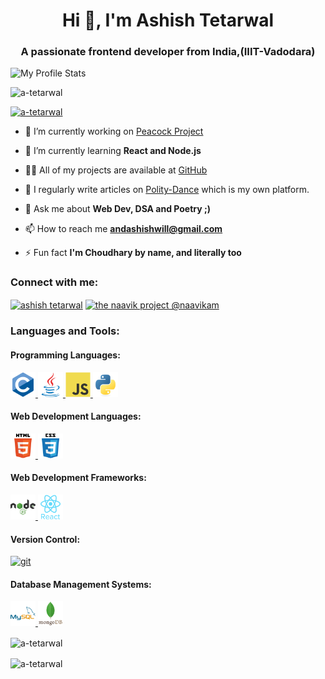<h1 align="center">Hi 👋, I'm Ashish Tetarwal</h1>
<h3 align="center">A passionate frontend developer from India,(IIIT-Vadodara)</h3>

![My Profile Stats](https://go-git.vercel.app/badge/866caf4da7300b810bb18b2df4712da3)

<p align="left"> <img src="https://komarev.com/ghpvc/?username=a-tetarwal&label=Profile%20views&color=0e75b6&style=flat" alt="a-tetarwal" /> </p>

<p align="left"> <a href="https://github.com/ryo-ma/github-profile-trophy"><img src="https://github-profile-trophy.vercel.app/?username=a-tetarwal" alt="a-tetarwal" /></a> </p>

- 🔭 I’m currently working on [Peacock Project](https://github.com/A-Tetarwal/Peacock-Project)

- 🌱 I’m currently learning **React and Node.js**

- 👨‍💻 All of my projects are available at [GitHub](https://github.com/A-Tetarwal)

- 📝 I regularly write articles on [Polity-Dance](https://politydance.vercel.app/pAll/A-Tetarwal) which is my own platform.

- 💬 Ask me about **Web Dev, DSA and Poetry ;)**

- 📫 How to reach me **andashishwill@gmail.com**

- ⚡ Fun fact **I'm Choudhary by name, and literally too**

<h3 align="left">Connect with me:</h3>
<p align="left">
<a href="https://www.linkedin.com/in/ashish-tetarwal-71368a250/" target="blank"><img align="center" src="https://raw.githubusercontent.com/rahuldkjain/github-profile-readme-generator/master/src/images/icons/Social/linked-in-alt.svg" alt="ashish tetarwal" height="30" width="40" /></a>
<a href="https://www.youtube.com/@naavikam" target="blank"><img align="center" src="https://raw.githubusercontent.com/rahuldkjain/github-profile-readme-generator/master/src/images/icons/Social/youtube.svg" alt="the naavik project @naavikam" height="30" width="40" /></a>
</p>

### Languages and Tools:

#### Programming Languages:
<p align="left">
  <a href="https://www.cprogramming.com/" target="_blank" rel="noreferrer">
    <img src="https://raw.githubusercontent.com/devicons/devicon/master/icons/c/c-original.svg" alt="c" width="40" height="40"/>
  </a>
  <a href="https://www.java.com" target="_blank" rel="noreferrer">
    <img src="https://raw.githubusercontent.com/devicons/devicon/master/icons/java/java-original.svg" alt="java" width="40" height="40"/>
  </a>
  <a href="https://developer.mozilla.org/en-US/docs/Web/JavaScript" target="_blank" rel="noreferrer">
    <img src="https://raw.githubusercontent.com/devicons/devicon/master/icons/javascript/javascript-original.svg" alt="javascript" width="40" height="40"/>
  </a>
  <a href="https://www.python.org" target="_blank" rel="noreferrer">
    <img src="https://raw.githubusercontent.com/devicons/devicon/master/icons/python/python-original.svg" alt="python" width="40" height="40"/>
  </a>
</p>

#### Web Development Languages:
<p align="left">
  <a href="https://www.w3.org/html/" target="_blank" rel="noreferrer">
    <img src="https://raw.githubusercontent.com/devicons/devicon/master/icons/html5/html5-original-wordmark.svg" alt="html5" width="40" height="40"/>
  </a>
  <a href="https://www.w3schools.com/css/" target="_blank" rel="noreferrer">
    <img src="https://raw.githubusercontent.com/devicons/devicon/master/icons/css3/css3-original-wordmark.svg" alt="css3" width="40" height="40"/>
  </a>
</p>

#### Web Development Frameworks:
<p align="left">
  <a href="https://nodejs.org" target="_blank" rel="noreferrer">
    <img src="https://raw.githubusercontent.com/devicons/devicon/master/icons/nodejs/nodejs-original-wordmark.svg" alt="nodejs" width="40" height="40"/>
  </a>
  <a href="https://reactjs.org/" target="_blank" rel="noreferrer">
    <img src="https://raw.githubusercontent.com/devicons/devicon/master/icons/react/react-original-wordmark.svg" alt="react" width="40" height="40"/>
  </a>
</p>

#### Version Control:
<p align="left">
  <a href="https://git-scm.com/" target="_blank" rel="noreferrer">
    <img src="https://www.vectorlogo.zone/logos/git-scm/git-scm-icon.svg" alt="git" width="40" height="40"/>
  </a>
</p>

#### Database Management Systems:
<p align="left">
  <a href="https://www.mysql.com/" target="_blank" rel="noreferrer">
    <img src="https://raw.githubusercontent.com/devicons/devicon/master/icons/mysql/mysql-original-wordmark.svg" alt="mysql" width="40" height="40"/>
  </a>
  <a href="https://www.mongodb.com/" target="_blank" rel="noreferrer">
    <img src="https://raw.githubusercontent.com/devicons/devicon/master/icons/mongodb/mongodb-original-wordmark.svg" alt="mongodb" width="40" height="40"/>
  </a>
</p>

<p><img align="center" src="https://github-readme-stats.vercel.app/api/top-langs?username=a-tetarwal&show_icons=true&locale=en&layout=compact" alt="a-tetarwal" /></p>

<p><img align="center" src="https://github-readme-streak-stats.herokuapp.com/?user=a-tetarwal&" alt="a-tetarwal" /></p>

